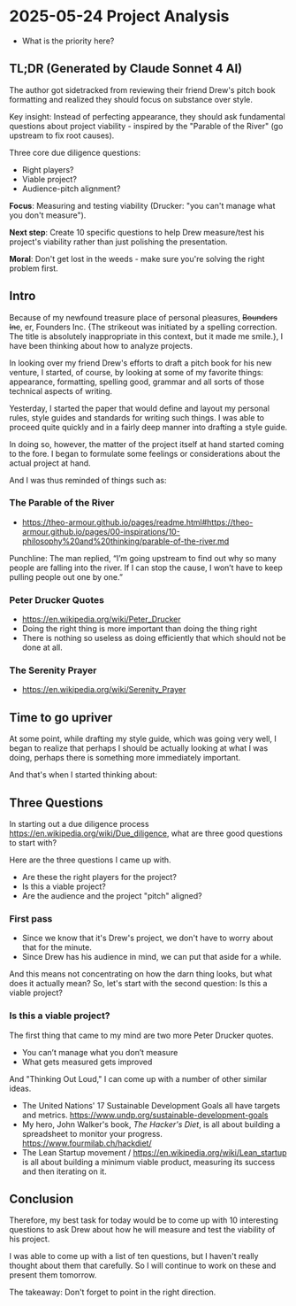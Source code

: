 # 2025-05-24 Project Analysis

* What is the priority here?

## TL;DR (Generated by Claude Sonnet 4 AI)

The author got sidetracked from reviewing their friend Drew's pitch book formatting and realized they should focus on substance over style.

Key insight: Instead of perfecting appearance, they should ask fundamental questions about project viability - inspired by the "Parable of the River" (go upstream to fix root causes).

Three core due diligence questions:

* Right players?
* Viable project?
* Audience-pitch alignment?

**Focus**: Measuring and testing viability (Drucker: "you can't manage what you don't measure").

**Next step**: Create 10 specific questions to help Drew measure/test his project's viability rather than just polishing the presentation.

**Moral**: Don't get lost in the weeds - make sure you're solving the right problem first.

## Intro

Because of my newfound treasure place of personal pleasures, ~~Bounders Inc~~, er, Founders Inc. {The strikeout was initiated by a spelling correction. The title is absolutely inappropriate in this context, but it made me smile.}, I have been thinking about how to analyze projects.

In looking over my friend Drew's efforts to draft a pitch book for his new venture, I started, of course, by looking at some of my favorite things: appearance, formatting, spelling good, grammar and all sorts of those technical aspects of writing.

Yesterday, I started the paper that would define and layout my personal rules, style guides and standards for writing such things. I was able to proceed quite quickly and in a fairly deep manner into drafting a style guide.

In doing so, however, the matter of the project itself at hand started coming to the fore. I began to formulate some feelings or considerations about the actual project at hand. 

And I was thus reminded of things such as:

### The Parable of the River

* https://theo-armour.github.io/pages/readme.html#https://theo-armour.github.io/pages/00-inspirations/10-philosophy%20and%20thinking/parable-of-the-river.md

Punchline: The man replied, “I’m going upstream to find out why so many people are falling into the river. If I can stop the cause, I won’t have to keep pulling people out one by one.”

### Peter Drucker Quotes

* https://en.wikipedia.org/wiki/Peter_Drucker
* Doing the right thing is more important than doing the thing right
* There is nothing so useless as doing efficiently that which should not be done at all.

### The Serenity Prayer

* https://en.wikipedia.org/wiki/Serenity_Prayer

## Time to go upriver

At some point, while drafting my style guide, which was going very well, I began to realize that perhaps I should be actually looking at what I was doing, perhaps there is something more immediately important. 

And that's when I started thinking about:

## Three Questions

In starting out a due diligence process https://en.wikipedia.org/wiki/Due_diligence, what are three good questions to start with? 

Here are the three questions I came up with. 

* Are these the right players for the project?
* Is this a viable project?
* Are the audience and the project "pitch" aligned? 

### First pass

* Since we know that it's Drew's project, we don't have to worry about that for the minute. 
* Since Drew has his audience in mind, we can put that aside for a while. 

And this means not concentrating on how the darn thing looks, but what does it actually mean?  So, let's start with the second question: Is this a viable project?

### Is this a viable project?

The first thing that came to my mind are two more Peter Drucker quotes. 

* You can’t manage what you don’t measure
* What gets measured gets improved

And "Thinking Out Loud," I can come up with a number of other similar ideas. 

* The United Nations' 17 Sustainable Development Goals all have targets and metrics. https://www.undp.org/sustainable-development-goals
* My hero, John Walker's book, _The Hacker's Diet_, is all about building a spreadsheet to monitor your progress. https://www.fourmilab.ch/hackdiet/
* The Lean Startup movement / https://en.wikipedia.org/wiki/Lean_startup is all about building a minimum viable product, measuring its success and then iterating on it.

## Conclusion

Therefore, my best task for today would be to come up with 10 interesting questions to ask Drew about how he will measure and test the viability of his project.

I was able to come up with a list of ten questions, but I haven't really thought about them that carefully. So I will continue to work on these and present them tomorrow. 

The takeaway: Don't forget to point in the right direction. 

